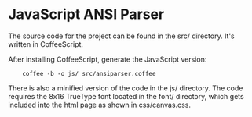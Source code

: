 JavaScript ANSI Parser
======================

The source code for the project can be found in the src/ directory. It's written in CoffeeScript.

After installing CoffeeScript, generate the JavaScript version:

        coffee -b -o js/ src/ansiparser.coffee

There is also a minified version of the code in the js/ directory. The code requires the 8x16 TrueType font located in the font/ directory, which gets included into the html page as shown in css/canvas.css.
